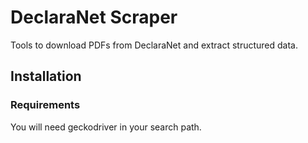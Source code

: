 # DeclaraNet Scraper

Tools to download PDFs from DeclaraNet and extract structured data.

## Installation
### Requirements
You will need geckodriver in your search path.
